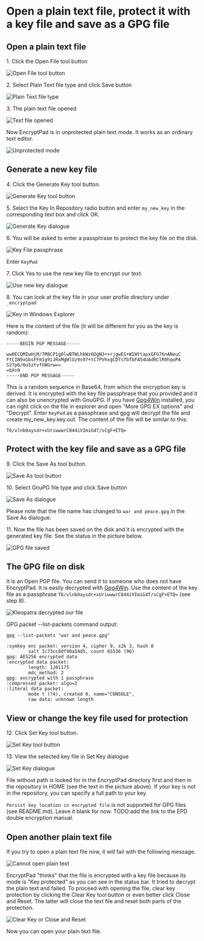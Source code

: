 # Open a plain text file, protect it with a key file and save as a GPG file

## Open a plain text file

1\. Click the Open File tool button

![Open File tool button](images/open_text_file.png)

2\. Select Plain Text file type and click Save button

![Plain Text file type](images/open_file_dialog_text_file.png)

3\. The plain text file opened

![Text file opened](images/text_file_opened.png)

Now EncryptPad is in unprotected plain text mode. It works as an ordinary text editor.

![Unprotected mode](images/unprotected_status.png)

## Generate a new key file

4\. Click the Generate Key tool button.

![Generate Key tool button](images/generate_key_tool_button.png)

5\. Select the Key In Repository radio button and enter `my_new_key` in the corresponding text box and click OK.

![Generate Key dialogue](images/generate_key_dialog.png)

6\. You will be asked to enter a passphrase to protect the key file on the disk.

![Key File passphrase](images/set_passphrase_for_key.png)

Enter `KeyPwd`

7\. Click Yes to use the new key file to encrypt our text.

![Use new key dialogue](images/use_new_key_dialog.png)

8\. You can look at the key file in your user profile directory under `_encryptpad`

![Key in Windows Explorer](images/key_in_explorer.png)

Here is the content of the file (it will be different for you as the key is random):<br/> 

    -----BEGIN PGP MESSAGE-----
    
    ww0ECQMIwHjM/7M8CP1g0lwBTWLhkWz6OgNJ++rjgwES+WIWttapxGFG76nANeuC
    FtCIN9xGbsFFm1g9iJRxMgWlUz9s97+tC7PVhxgCDTsfbfbFA54UAdRClR0hqoPA
    S27p6/6u5ztvfGWGrw==
    =bXn9
    -----END PGP MESSAGE-----

This is a random sequence in Base64, from which the encryption key is derived. It is encrypted with the key file passphrase that you provided and it can also be unencrypted with GnuGPG. If you have [Gpg4Win](https://www.gpg4win.org/) installed, you can right click on the file in explorer and open "More GPG EX options" and "Decrypt". Enter `KeyPwd` as a passphrase and gpg will decrypt the file and create my_new_key.key.out. The content of the file will be similar to this:

    T6/vlnb0aysdr+xUriwwwrC844iVImiG4T/sCgF+ETQ=

## Protect with the key file and save as a GPG file

9\. Click the Save As tool button.

![Save As tool button](images/save_as_tool_button.png)

10\. Select GnuPG file type and click Save button

![Save As dialogue](images/save_as_dialog.png)

Please note that the file name has changed to `war and peace.gpg` in the Save As dialogue.

11\. Now the file has been saved on the disk and it is encrypted with the generated key file. See the status in the picture below.

![GPG file saved](images/key_protected_status.png)

## The GPG file on disk

It is an Open PGP file. You can send it to someone who does not have EncryptPad. It is easily decrypted with [Gpg4Win](https://www.gpg4win.org/). Use the content of the key file as a passphrase `T6/vlnb0aysdr+xUriwwwrC844iVImiG4T/sCgF+ETQ=` (see step 8).

![Kleopatra decrypted our file](images/kleopatra_decrypted.png)

GPG packet --list-packets command output:

    gpg --list-packets "war and peace.gpg"
    
    :symkey enc packet: version 4, cipher 9, s2k 3, hash 8
            salt 1c73cc8df90a54d5, count 65536 (96)
    gpg: AES256 encrypted data
    :encrypted data packet:
            length: 1201175
            mdc_method: 2
    gpg: encrypted with 1 passphrase
    :compressed packet: algo=2
    :literal data packet:
            mode t (74), created 0, name="CONSOLE",
            raw data: unknown length

## View or change the key file used for protection

12\. Click Set Key tool button.

![Set Key tool button](images/set_key_tool_button.png)

13\. View the selected key file in Set Key dialogue

![Set Key dialogue](images/set_key_dialog.png)

File without path is looked for in the EncryptPad directory first and then in the repository in HOME (see the text in the picture above). If your key is not in the repository, you can specify a full path to your key. 

`Persist key location in encrypted file` is not supported for GPG files (see README.md). Leave it blank for now. TODO:add the link to the EPD double encryption manual.

## Open another plain text file

If you try to open a plain text file now, it will fail with the following message.

![Cannot open plain text](images/open_another_plain_text.png)

EncryptPad "thinks" that the file is encrypted with a key file because its mode is "Key protected" as you can see in the status bar. It tried to decrypt the plain text and failed. To proceed with opening the file, clear key protection by clicking the Clear Key tool button or even better click Close and Reset. The latter will close the text file and reset both parts of the protection.

![Clear Key or Close and Reset](images/clear_key_or_close_and_reset.png)

Now you can open your plain text file.

